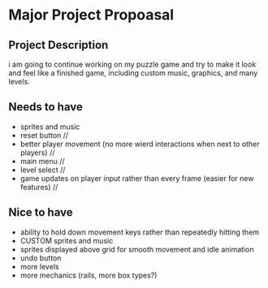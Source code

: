 # Major Project Propoasal

## Project Description

i am going to continue working on my puzzle game and try to make it look and feel like a finished game, including custom music, graphics, and many levels.

## Needs to have

- sprites and music
- reset button //
- better player movement (no more wierd interactions when next to other players) //
- main menu //
- level select //
- game updates on player input rather than every frame (easier for new features) //

## Nice to have

- ability to hold down movement keys rather than repeatedly hitting them
- CUSTOM sprites and music
- sprites displayed above grid for smooth movement and idle animation
- undo button
- more levels
- more mechanics (rails, more box types?)